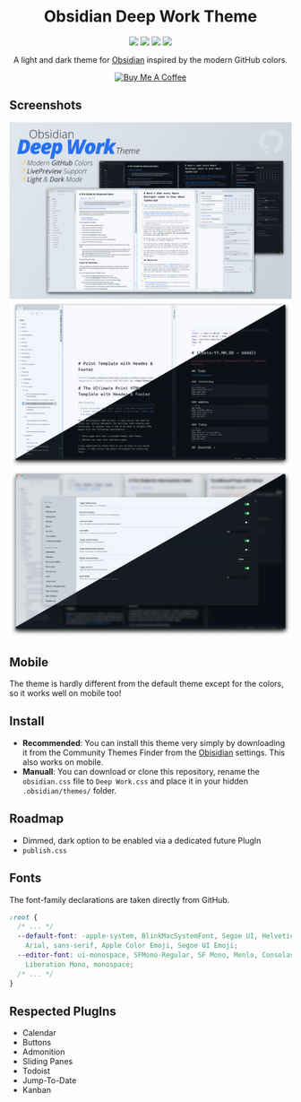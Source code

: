 <div>
  <h1 align=center>Obsidian Deep Work Theme</h1>
  <p align="center">
    <img src="https://img.shields.io/github/stars/nikbrunner/obsidian-deep-work-theme"/>
    <img src="https://img.shields.io/github/forks/nikbrunner/obsidian-deep-work-theme"/>
    <img src="https://img.shields.io/github/issues/nikbrunner/obsidian-deep-work-theme"/>
    <img src="https://img.shields.io/github/license/nikbrunner/obsidian-deep-work-theme"/>
  </p>

  <p align="center">A light and dark theme for <a href="https://obsidian.md">Obsidian</a> inspired by the modern GitHub colors.</p>

  <p align="center">
    <a href="https://www.buymeacoffee.com/nikbrunner" target="_blank">
     <img src="https://cdn.buymeacoffee.com/buttons/v2/default-yellow.png" alt="Buy Me A Coffee" height="50" width="auto" style="">
    </a>
  </p>
</div>


## Screenshots
![](screenshot.png)
![](images/editor_dual.png)
![](images/settings_dual.png)

## Mobile
The theme is hardly different from the default theme except for the colors, so it works well on mobile too!

## Install
- **Recommended**: You can install this theme very simply by downloading it from the Community Themes Finder from the [Obisidian](https://obsidian.md) settings. This also works on mobile.
- **Manuall**: You can download or clone this repository, rename the `obsidian.css` file to `Deep Work.css` and place it in your hidden `.obsidian/themes/` folder.

## Roadmap
- Dimmed, dark option to be enabled via a dedicated future PlugIn
- `publish.css`

## Fonts
The font-family declarations are taken directly from GitHub.

```css
:root {
  /* ... */
  --default-font: -apple-system, BlinkMacSystemFont, Segoe UI, Helvetica,
    Arial, sans-serif, Apple Color Emoji, Segoe UI Emoji;
  --editor-font: ui-monospace, SFMono-Regular, SF Mono, Menlo, Consolas,
    Liberation Mono, monospace;
  /* ... */
}
```

## Respected PlugIns
- Calendar
- Buttons
- Admonition
- Sliding Panes
- Todoist
- Jump-To-Date
- Kanban
